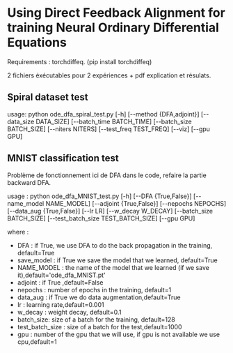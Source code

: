 # Using Direct Feedback Alignment for training Neural Ordinary Differential Equations

Requirements : torchdiffeq. (pip install torchdiffeq)

2 fichiers éxécutables pour 2 expériences + pdf explication et résulats.

## Spiral dataset test

usage: python ode_dfa_spiral_test.py [-h] [--method {DFA,adjoint}]
                                                [--data_size DATA_SIZE]
                                                [--batch_time BATCH_TIME]
                                                [--batch_size BATCH_SIZE]
                                                [--niters NITERS]
                                                [--test_freq TEST_FREQ]
                                                [--viz] [--gpu GPU]


## MNIST classification test

Problème de fonctionnement ici de DFA dans le code, refaire la partie backward DFA.

usage : python ode_dfa_MNIST_test.py [-h] [--DFA {True,False}]
                             [--name_model NAME_MODEL]
                             [--adjoint {True,False}] [--nepochs NEPOCHS]
                             [--data_aug {True,False}] [--lr LR]
                             [--w_decay W_DECAY] [--batch_size BATCH_SIZE]
                             [--test_batch_size TEST_BATCH_SIZE] [--gpu GPU]
                              
where :
- DFA : if True, we use DFA to do the back propagation in the training, default=True
- save_model : if True we save the model that we learned, default=True
- NAME_MODEL : the name of the model that we learned (if we save it),default='ode_dfa_MNIST.pt'
- adjoint : if True ,default=False
- nepochs : number of epochs in the training, default=1
- data_aug : if True we do data augmentation,default=True
- lr : learning rate,default=0.001
- w_decay : weight decay, default=0.1
- batch_size: size of a batch for the training, default=128
- test_batch_size : size of a batch for the test,default=1000
- gpu : number of the gpu that we will use, if gpu is not available we use cpu,default=1

